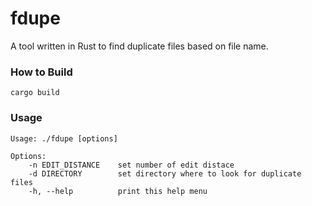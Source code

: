 # fdupe
A tool written in Rust to find duplicate files based on file name.

### How to Build
```
cargo build
```

### Usage
```
Usage: ./fdupe [options]

Options:
    -n EDIT_DISTANCE    set number of edit distace
    -d DIRECTORY        set directory where to look for duplicate files
    -h, --help          print this help menu
```    